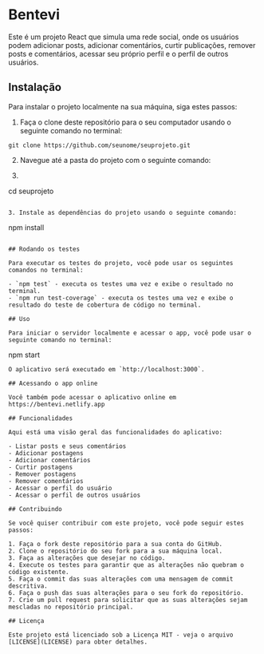 # Bentevi

Este é um projeto React que simula uma rede social, onde os usuários podem adicionar posts, adicionar comentários, curtir publicações, remover posts e comentários, acessar seu próprio perfil e o perfil de outros usuários.

## Instalação

Para instalar o projeto localmente na sua máquina, siga estes passos:

1. Faça o clone deste repositório para o seu computador usando o seguinte comando no terminal:
```
git clone https://github.com/seunome/seuprojeto.git
```

2. Navegue até a pasta do projeto com o seguinte comando:
3. ```
cd seuprojeto
```

3. Instale as dependências do projeto usando o seguinte comando:

```
npm install
```

## Rodando os testes

Para executar os testes do projeto, você pode usar os seguintes comandos no terminal:

- `npm test` - executa os testes uma vez e exibe o resultado no terminal.
- `npm run test-coverage` - executa os testes uma vez e exibe o resultado do teste de cobertura de código no terminal.

## Uso

Para iniciar o servidor localmente e acessar o app, você pode usar o seguinte comando no terminal:
```
npm start
```
O aplicativo será executado em `http://localhost:3000`.

## Acessando o app online

Você também pode acessar o aplicativo online em https://bentevi.netlify.app 

## Funcionalidades

Aqui está uma visão geral das funcionalidades do aplicativo:

- Listar posts e seus comentários
- Adicionar postagens
- Adicionar comentários
- Curtir postagens
- Remover postagens
- Remover comentários
- Acessar o perfil do usuário
- Acessar o perfil de outros usuários

## Contribuindo

Se você quiser contribuir com este projeto, você pode seguir estes passos:

1. Faça o fork deste repositório para a sua conta do GitHub.
2. Clone o repositório do seu fork para a sua máquina local.
3. Faça as alterações que desejar no código.
4. Execute os testes para garantir que as alterações não quebram o código existente.
5. Faça o commit das suas alterações com uma mensagem de commit descritiva.
6. Faça o push das suas alterações para o seu fork do repositório.
7. Crie um pull request para solicitar que as suas alterações sejam mescladas no repositório principal.

## Licença

Este projeto está licenciado sob a Licença MIT - veja o arquivo [LICENSE](LICENSE) para obter detalhes.
